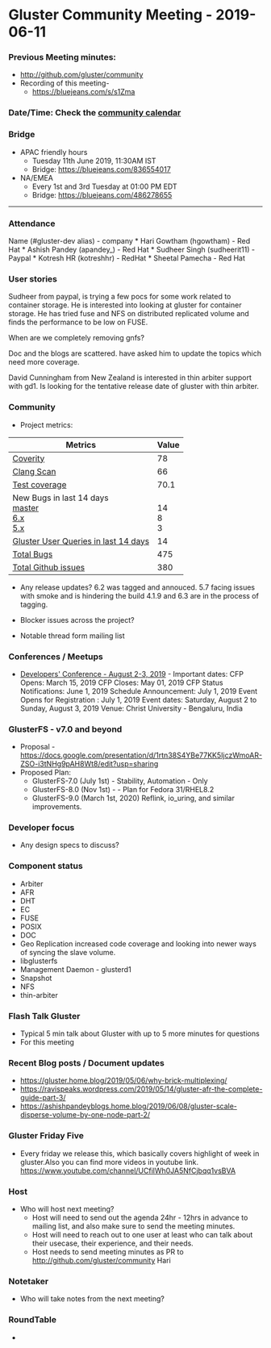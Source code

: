 Gluster Community Meeting - 2019-06-11
===

### Previous Meeting minutes:

- http://github.com/gluster/community
- Recording of this meeting-
    - https://bluejeans.com/s/s1Zma

### Date/Time: Check the [community calendar](https://calendar.google.com/calendar/b/1?cid=dmViajVibDBrbnNiOWQwY205ZWg5cGJsaTRAZ3JvdXAuY2FsZW5kYXIuZ29vZ2xlLmNvbQ)

### Bridge
* APAC friendly hours
  - Tuesday 11th June 2019, 11:30AM IST
  - Bridge: https://bluejeans.com/836554017
* NA/EMEA
  - Every 1st and 3rd Tuesday at 01:00 PM EDT
  - Bridge: https://bluejeans.com/486278655


-------

### Attendance
Name (#gluster-dev alias) - company
    * Hari Gowtham (hgowtham) - Red Hat
    * Ashish Pandey (apandey_) - Red Hat
    * Sudheer Singh (sudheerit11) - Paypal
    * Kotresh HR (kotreshhr) - RedHat
    * Sheetal Pamecha - Red Hat


### User stories

Sudheer from paypal, is trying a few pocs for some work related to container storage. He is interested into looking at gluster for container storage.
He has tried fuse and NFS on distributed replicated volume and finds the performance to be low on FUSE.

When are we completely removing gnfs?

Doc and the blogs are scattered. have asked him to update the topics which need more coverage.

David Cunningham from New Zealand is interested in thin arbiter support with gd1. Is looking for the tentative release date of gluster with thin arbiter.

### Community

* Project metrics:

|    Metrics                |   Value  |
| ------------------------- | -------- |
|[Coverity](https://scan.coverity.com/projects/gluster-glusterfs)  |  78   |
|[Clang Scan](https://build.gluster.org/job/clang-scan/lastBuild/) |   66   |
|[Test coverage](https://build.gluster.org/job/line-coverage/lastCompletedBuild/Line_20Coverage_20Report/)|   70.1  |
|New Bugs in last 14 days<br>[master](https://bugzilla.redhat.com/buglist.cgi?bug_status=NEW&bug_status=ASSIGNED&bug_status=POST&f1=creation_ts&o1=greaterthan&product=GlusterFS&query_format=advanced&v1=-14d&version=mainline)<br>[ 6.x](https://bugzilla.redhat.com/buglist.cgi?bug_status=NEW&bug_status=ASSIGNED&bug_status=POST&f1=creation_ts&o1=greaterthan&product=GlusterFS&query_format=advanced&v1=-14d&version=6)<br>[ 5.x](https://bugzilla.redhat.com/buglist.cgi?bug_status=NEW&bug_status=ASSIGNED&bug_status=POST&f1=creation_ts&o1=greaterthan&product=GlusterFS&query_format=advanced&v1=-14d&version=5)                |   <br>14<br>8<br>3   |
|[Gluster User Queries in last 14 days](https://lists.gluster.org/pipermail/gluster-users/2019-April/thread.html)        |    14      |
|[Total Bugs](https://bugzilla.redhat.com/report.cgi?x_axis_field=bug_status&y_axis_field=component&z_axis_field=&no_redirect=1&query_format=report-table&short_desc_type=allwordssubstr&short_desc=&bug_status=__open__&longdesc_type=allwordssubstr&longdesc=&bug_file_loc_type=allwordssubstr&bug_file_loc=&status_whiteboard_type=allwordssubstr&status_whiteboard=&keywords_type=allwords&keywords=&deadlinefrom=&deadlineto=&bug_id=&bug_id_type=anyexact&votes=&votes_type=greaterthaneq&emailtype1=substring&email1=&emailtype2=substring&email2=&emailtype3=substring&email3=&chfieldvalue=&chfieldfrom=&chfieldto=Now&j_top=AND&f1=noop&o1=noop&v1=&format=table&action=wrap&product=GlusterFS)       |   475   |
|[Total Github issues](https://github.com/gluster/glusterfs/issues)       |   380   |


* Any release updates?
    6.2 was tagged and annouced.
    5.7 facing issues with smoke and is hindering the build
    4.1.9 and 6.3 are in the process of tagging.


* Blocker issues across the project?

* Notable thread form mailing list


### Conferences / Meetups

* [Developers' Conference -  August 2-3, 2019](https://devconf.info/in) -
Important dates:
CFP Opens: March 15, 2019
CFP Closes: May 01, 2019
CFP Status Notifications: June 1, 2019
Schedule Announcement: July 1, 2019
Event Opens for Registration : July 1, 2019
Event dates: Saturday, August 2 to Sunday, August 3, 2019
Venue: Christ University - Bengaluru, India


### GlusterFS - v7.0 and beyond

* Proposal - https://docs.google.com/presentation/d/1rtn38S4YBe77KK5IjczWmoAR-ZSO-i3tNHg9pAH8Wt8/edit?usp=sharing
* Proposed Plan:
  - GlusterFS-7.0 (July 1st) -  Stability, Automation - Only
  - GlusterFS-8.0 (Nov 1st) - <Open for discussion> - Plan for Fedora 31/RHEL8.2
  - GlusterFS-9.0 (March 1st, 2020) Reflink, io_uring, and similar improvements.

### Developer focus

* Any design specs to discuss?

### Component status
* Arbiter
* AFR
* DHT
* EC
* FUSE
* POSIX
* DOC
* Geo Replication
increased code coverage and looking into newer ways of syncing the slave volume.
* libglusterfs
* Management Daemon - glusterd1
* Snapshot
* NFS
* thin-arbiter

### Flash Talk Gluster
* Typical 5 min talk about Gluster with up to 5 more minutes for questions
* For this meeting


### Recent Blog posts / Document updates
* https://gluster.home.blog/2019/05/06/why-brick-multiplexing/
* https://ravispeaks.wordpress.com/2019/05/14/gluster-afr-the-complete-guide-part-3/
* https://ashishpandeyblogs.home.blog/2019/06/08/gluster-scale-disperse-volume-by-one-node-part-2/

### Gluster Friday Five
* Every friday we release this, which basically covers highlight of week in gluster.Also you can find more videos in youtube link.
    https://www.youtube.com/channel/UCfilWh0JA5NfCjbqq1vsBVA

### Host
* Who will host next meeting?
  - Host will need to send out the agenda 24hr - 12hrs in advance to mailing list, and also make sure to send the meeting minutes.
  - Host will need to reach out to one user at least who can talk about their usecase, their experience, and their needs.
  - Host needs to send meeting minutes as PR to http://github.com/gluster/community
Hari

### Notetaker

* Who will take notes from the next meeting?

### RoundTable
*

